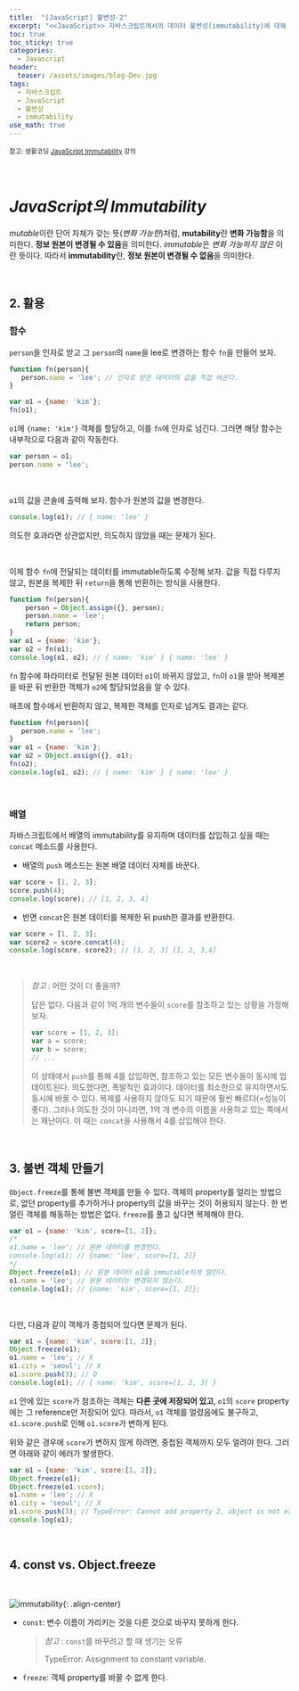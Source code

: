 ```yaml
---
title:  "[JavaScript] 불변성-2"
excerpt: "<<JavaScript>> 자바스크립트에서의 데이터 불변성(immutability)에 대해 알아보자."
toc: true
toc_sticky: true
categories:
  - Javascript
header:
  teaser: /assets/images/blog-Dev.jpg
tags:
  - 자바스크립트
  - JavaScript
  - 불변성
  - immutability
use_math: true
---
```


<sup>참고: 생활코딩 [JavaScript Immutability](https://www.youtube.com/watch?v=iJcSFzR9s8Y&list=PLuHgQVnccGMBxNK38TqfBWk-QpEI7UkY8) 강의</sup>

<br>

# *JavaScript의 Immutability*

 *mutable*이란 단어 자체가 갖는 뜻(*변화 가능한*)처럼, **mutability**란 **변화 가능함**을 의미한다. **정보 원본이 변경될 수 있음**을 의미한다.  *immutable*은 *변화 가능하지 않은* 이란 뜻이다. 따라서 **immutability**란, **정보 원본이 변경될 수 없음**을 의미한다. 

<br>

## 2. 활용



### 함수



 `person`을 인자로 받고 그 `person`의 `name`을 lee로 변경하는 함수 `fn`을 만들어 보자. 

 ```javascript
function fn(person){
    person.name = 'lee'; // 인자로 받은 데이터의 값을 직접 바꾼다.
}

var o1 = {name: 'kim'};
fn(o1);
 ```

 `o1`에 `{name: 'kim'}` 객체를 할당하고, 이를 `fn`에 인자로 넘긴다. 그러면 해당 함수는 내부적으로 다음과 같이 작동한다.

```javascript
var person = o1;
person.name = 'lee';
```

<br>

 `o1`의 값을 콘솔에 출력해 보자. 함수가 원본의 값을 변경한다.

```javascript
console.log(o1); // { name: 'lee' }
```

  의도한 효과라면 상관없지만, 의도하지 않았을 때는 문제가 된다.

<br>

 이제 함수 `fn`에 전달되는 데이터를 immutable하도록 수정해 보자. 값을 직접 다루지 않고, 원본을 복제한 뒤 `return`을 통해 반환하는 방식을 사용한다.

```javascript
function fn(person){
    person = Object.assign({}, person);
    person.name = 'lee';
    return person;
}
var o1 = {name: 'kim'};
var o2 = fn(o1);
console.log(o1, o2); // { name: 'kim' } { name: 'lee' }
```

 `fn` 함수에 파라미터로 전달된 원본 데이터 `o1`이 바뀌지 않았고, `fn`이 `o1`을 받아 복제본을 바꾼 뒤 반환한 객체가 `o2`에 할당되었음을 알 수 있다.

 애초에 함수에서 반환하지 않고, 복제한 객체를 인자로 넘겨도 결과는 같다.

 ```javascript
function fn(person){
    person.name = 'lee';
}
var o1 = {name: 'kim'};
var o2 = Object.assign({}, o1);
fn(o2);
console.log(o1, o2); // { name: 'kim' } { name: 'lee' }
 ```

<br>

### 배열



 자바스크립트에서 배열의 immutability를 유지하며 데이터를 삽입하고 싶을 때는 `concat` 메소드를 사용한다.

* 배열의 `push` 메소드는 원본 배열 데이터 자체를 바꾼다.

```javascript
var score = [1, 2, 3];
score.push(4);
console.log(score); // [1, 2, 3, 4]
```

* 반면 `concat`은 원본 데이터를 복제한 뒤 push한 결과를 반환한다.

```javascript
var score = [1, 2, 3];
var score2 = score.concat(4);
console.log(score, score2); // [1, 2, 3] [1, 2, 3,4]
```

<br>

> *참고* : 어떤 것이 더 좋을까?
>
>  답은 없다. 다음과 같이 1억 개의 변수들이 `score`를 참조하고 있는 상황을 가정해 보자.
>
> ```javascript
> var score = [1, 2, 3];
> var a = score;
> var b = score;
> // ...
> ```
>
>  이 상태에서 `push`를 통해 4를 삽입하면, 참조하고 있는 모든 변수들이 동시에 업데이트된다. 의도했다면, 폭발적인 효과이다. 데이터를 최소한으로 유지하면서도 동시에 바꿀 수 있다. 복제를 사용하지 않아도 되기 때문에 훨씬 빠르다(=성능이 좋다). 그러나 의도한 것이 아니라면, 1억 개 변수의 이름을 사용하고 있는 쪽에서는 재난이다. 이 때는 `concat`을 사용해서 4를 삽입해야 한다.

<br>

## 3. 불변 객체 만들기



 `Object.freeze`를 통해 불변 객체를 만들 수 있다. 객체의 property를 얼리는 방법으로, 없던 property를 추가하거나  property의 값을 바꾸는 것이 허용되지 않는다. 한 번 얼린 객체를 해동하는 방법은 없다. `freeze`를 풀고 싶다면 복제해야 한다. 

```javascript
var o1 = {name: 'kim', score=[1, 2]};
/*
o1.name = 'lee'; // 원본 데이터를 변경한다.
console.log(o1); // {name: 'lee', score=[1, 2]}
*/
Object.freeze(o1); // 원본 데이터 o1을 immutable하게 얼린다.
o1.name = 'lee'; // 원본 데이터는 변경되지 않는다.
console.log(o1); // {name: 'kim', score=[1, 2]};
```

<br>

 다만, 다음과 같이 객체가 중첩되어 있다면 문제가 된다. 

```javascript
var o1 = {name: 'kim', score:[1, 2]};
Object.freeze(o1);
o1.name = 'lee'; // X
o1.city = 'seoul'; // X
o1.score.push(3); // O
console.log(o1); // { name: 'kim', score=[1, 2, 3] }
```

 `o1` 안에 있는 `score`가 참조하는 객체는 **다른 곳에 저장되어 있고**, `o1`의 `score` property에는 그 reference만 저장되어 있다. 따라서, `o1` 객체를 얼렸음에도 불구하고, `o1.score.push`로 인해 `o1.score`가 변하게 된다.

 위와 같은 경우에 `score`가 변하지 않게 하려면, 중첩된 객체까지 모두 얼려야 한다. 그러면 아래와 같이 에러가 발생한다. 

```javascript
var o1 = {name: 'kim', score:[1, 2]};
Object.freeze(o1);
Object.freeze(o1.score);
o1.name = 'lee'; // X
o1.city = 'seoul'; // X
o1.score.push(3); // TypeError: Cannot add property 2, object is not extensible
console.log(o1); 
```

<br>

## 4. const vs. Object.freeze

<br>

![immutability]({{site.url}}/assets/images/js-immutable-19.png){: .align-center}

* `const`: 변수 이름이 가리키는 것을 다른 것으로 바꾸지 못하게 한다.

  > *참고* : `const`를 바꾸려고 할 때 생기는 오류
  >
  >  TypeError: Assignment to constant variable.

* `freeze`: 객체 property를 바꿀 수 없게 한다.

